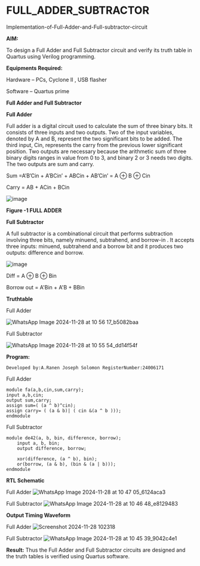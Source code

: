 # FULL_ADDER_SUBTRACTOR

Implementation-of-Full-Adder-and-Full-subtractor-circuit

**AIM:**

To design a Full Adder and Full Subtractor circuit and verify its truth table in Quartus using Verilog programming.

**Equipments Required:**

Hardware – PCs, Cyclone II , USB flasher

Software – Quartus prime

**Full Adder and Full Subtractor**

**Full Adder**

Full adder is a digital circuit used to calculate the sum of three binary bits. It consists of three inputs and two outputs. Two of the input variables, denoted by A and B, represent the two significant bits to be added. The third input, Cin, represents the carry from the previous lower significant position. Two outputs are necessary because the arithmetic sum of three binary digits ranges in value from 0 to 3, and binary 2 or 3 needs two digits. The two outputs are sum and carry.

Sum =A’B’Cin + A’BCin’ + ABCin + AB’Cin’ = A ⊕ B ⊕ Cin 

Carry = AB + ACin + BCin

![image](https://github.com/naavaneetha/FULL_ADDER_SUBTRACTOR/assets/154305477/0f30ba51-5ffb-4198-845f-18e054f675e7)

**Figure -1 FULL ADDER**

**Full Subtractor**

A full subtractor is a combinational circuit that performs subtraction involving three bits, namely minuend, subtrahend, and borrow-in . It accepts three inputs: minuend, subtrahend and a borrow bit and it produces two outputs: difference and borrow.

![image](https://github.com/naavaneetha/FULL_ADDER_SUBTRACTOR/assets/154305477/02b24f51-ab51-4304-9ad6-7b81ffc1ead5)

Diff = A ⊕ B ⊕ Bin 

Borrow out = A'Bin + A'B + BBin

**Truthtable**

Full Adder

![WhatsApp Image 2024-11-28 at 10 56 17_b5082baa](https://github.com/user-attachments/assets/4d067f86-95f5-42ba-b297-7b0ac29da290)

Full Subtractor

![WhatsApp Image 2024-11-28 at 10 55 54_dd14f54f](https://github.com/user-attachments/assets/00b5a05c-d04a-4a8f-b9e2-7f432ffade06)


**Program:**
```
Developed by:A.Ranen Joseph Solomon RegisterNumber:24006171
```
Full Adder
```
module fa(a,b,cin,sum,carry);
input a,b,cin;
output sum,carry;
assign sum=( (a ^ b)^cin);
assign carry= ( (a & b)| ( cin &(a ^ b )));
endmodule
```
Full Subtractor 
```
module de42(a, b, bin, difference, borrow);
    input a, b, bin;
    output difference, borrow;

    xor(difference, (a ^ b), bin);
    or(borrow, (a & b), (bin & (a | b)));
endmodule
```

**RTL Schematic**

Full Adder 
![WhatsApp Image 2024-11-28 at 10 47 05_6124aca3](https://github.com/user-attachments/assets/56271b1a-314b-4fbe-8abf-b46f6a7d8169)

Full Subtractor
![WhatsApp Image 2024-11-28 at 10 46 48_e8129483](https://github.com/user-attachments/assets/6b6317bd-c0a7-4c72-8cac-ab1171771310)

**Output Timing Waveform**

Full Adder
![Screenshot 2024-11-28 102318](https://github.com/user-attachments/assets/d57f1ea2-7e03-4d6d-96a0-76de4d2adb99)

Full Subtractor 
![WhatsApp Image 2024-11-28 at 10 45 39_9042c4e1](https://github.com/user-attachments/assets/58d21a4e-7c6b-40c2-8b47-cce04047ed36)

**Result:**
Thus the Full Adder and Full Subtractor circuits are designed and the truth tables is verified using Quartus software.



